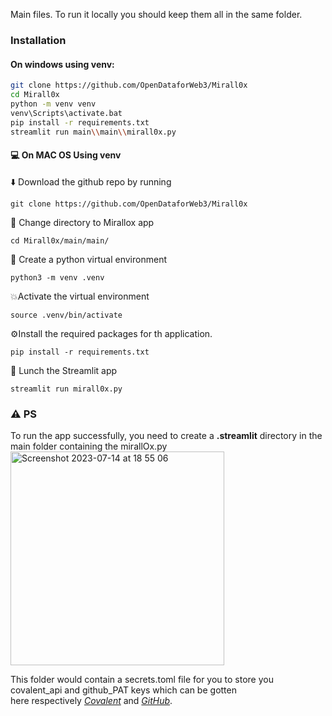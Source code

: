 Main files. To run it locally you should keep them all in the same folder. 

### Installation

#### On windows using venv:
```bash	
git clone https://github.com/OpenDataforWeb3/Mirall0x
cd Mirall0x
python -m venv venv
venv\Scripts\activate.bat
pip install -r requirements.txt
streamlit run main\\main\\mirall0x.py
```

#### 💻 On MAC OS Using venv

⬇️ Download the github repo by running
```
git clone https://github.com/OpenDataforWeb3/Mirall0x
```
📁 Change directory to Mirallox app
```
cd Mirall0x/main/main/
```
🐍 Create a python virtual environment
```
python3 -m venv .venv
```
💥Activate the virtual environment
```
source .venv/bin/activate
```
⚙️Install the required packages for th application.
```
pip install -r requirements.txt
```
🚀 Lunch the Streamlit app
```
streamlit run mirall0x.py
```
### ⚠ PS
To run the app successfully, you need to create a **.streamlit** directory in the main folder containing the mirallOx.py  <br>
<img width="342" alt="Screenshot 2023-07-14 at 18 55 06" src="https://github.com/AlexPam/Mirall0x/assets/55463668/8ef07625-20c9-467e-9354-fce186b13f74">


This folder would contain a secrets.toml file for you to store you covalent_api and github_PAT keys which can be gotten  <br>
here respectively _[Covalent](https://www.covalenthq.com/docs/api/)_ and _[GitHub](https://docs.github.com/en/authentication/keeping-your-account-and-data-secure/managing-your-personal-access-tokens)_. 
